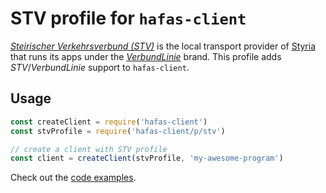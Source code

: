 # STV profile for `hafas-client`

[*Steirischer Verkehrsverbund (STV)*](https://de.wikipedia.org/wiki/Steirischer_Verkehrsverbund) is the local transport provider of [Styria](https://en.wikipedia.org/wiki/Styria) that runs its apps under the [*VerbundLinie*](https://www.verbundlinie.at) brand. This profile adds *STV*/*VerbundLinie* support to `hafas-client`.

## Usage

```js
const createClient = require('hafas-client')
const stvProfile = require('hafas-client/p/stv')

// create a client with STV profile
const client = createClient(stvProfile, 'my-awesome-program')
```

Check out the [code examples](example.js).

